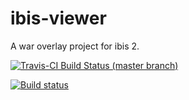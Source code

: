 # ibis-viewer

A war overlay project for ibis 2.

[![Travis-CI Build Status (master  branch)](https://travis-ci.org/B3Partners/flamingo-ibis.svg?branch=master)](https://travis-ci.org/B3Partners/flamingo-ibis)

[![Build status](https://ci.appveyor.com/api/projects/status/q1ot2g75acadrbw0/branch/master?svg=true)](https://ci.appveyor.com/project/mprins/flamingo-ibis/branch/master)
